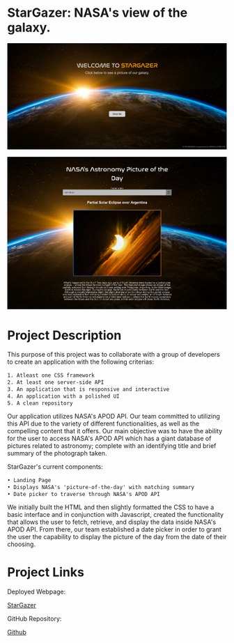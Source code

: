 # StarGazer: NASA's view of the galaxy.

![Landing Page](/assets/landing%20page%20screenshot.PNG)

![Main Webpage](/assets/stargazer.PNG)

# Project Description

This purpose of this project was to collaborate with a group of developers to create an application with the following criterias:

```
1. Atleast one CSS framework
2. At least one server-side API
3. An application that is responsive and interactive
4. An application with a polished UI
5. A clean repository
```

Our application utilizes NASA's APOD API. Our team committed to utilizing this API due to the variety of different functionalities, as well as the compelling content that it offers. Our main objective was to have the ability for the user to access NASA's APOD API which has a giant database of pictures related to astronomy; complete with an identifying title and brief summary of the photograph taken.

StarGazer's current components: 

```
• Landing Page
• Displays NASA's 'picture-of-the-day' with matching summary
• Date picker to traverse through NASA's APOD API 
```

We initially built the HTML and then slightly formatted the CSS to have a basic interface and in conjunction with Javascript, created the functionality that allows the user to fetch, retrieve, and display the data inside NASA's APOD API. From there, our team established a date picker in order to grant the user the capability to display the picture of the day from the date of their choosing.

# Project Links

Deployed Webpage:

[StarGazer](https://camilo-arango.github.io/StarGazer/)

GitHub Repository:

[Github](https://github.com/Camilo-Arango/StarGazer)


